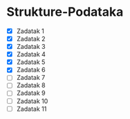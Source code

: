 # Strukture-Podataka

- [x] Zadatak 1
- [x] Zadatak 2
- [x] Zadatak 3
- [x] Zadatak 4
- [x] Zadatak 5
- [x] Zadatak 6
- [ ] Zadatak 7
- [ ] Zadatak 8
- [ ] Zadatak 9
- [ ] Zadatak 10
- [ ] Zadatak 11
